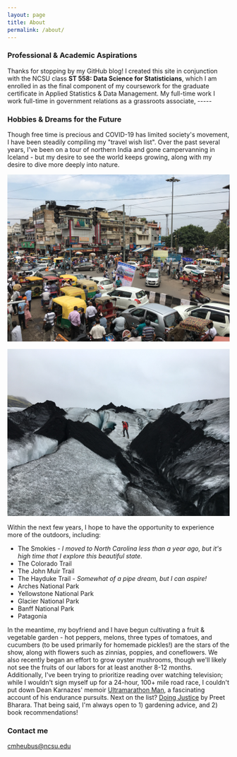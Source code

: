 ```yaml
---
layout: page
title: About
permalink: /about/
---
```


### Professional & Academic Aspirations

Thanks for stopping by my GitHub blog! I created this site in conjunction with the NCSU class **ST 558: Data Science for Statisticians**, which I am enrolled in as the final component of my coursework for the graduate certificate in Applied Statistics & Data Management. My full-time work I work full-time in government relations as a grassroots associate, -----

### Hobbies & Dreams for the Future

Though free time is precious and COVID-19 has limited society's movement, I have been steadily compiling my "travel wish list". Over the past several years, I've been on a tour of northern India and gone campervanning in Iceland - but my desire to see the world keeps growing, along with my desire to dive more deeply into nature. 

![Old Delhi, August 2016.](https://raw.githubusercontent.com/cmheubusch/cmheubusch.github.io/master/images/old%20delhi%202016.png)

![Glacier, Iceland, June 2018.](https://raw.githubusercontent.com/cmheubusch/cmheubusch.github.io/master/images/iceland%202018.png)


Within the next few years, I hope to have the opportunity to experience more of the outdoors, including: 

* The Smokies *- I moved to North Carolina less than a year ago, but it's high time that I explore this beautiful state.*
* The Colorado Trail 
* The John Muir Trail 
* The Hayduke Trail *- Somewhat of a pipe dream, but I can aspire!*
* Arches National Park
* Yellowstone National Park
* Glacier National Park
* Banff National Park
* Patagonia 

In the meantime, my boyfriend and I have begun cultivating a fruit & vegetable garden - hot peppers, melons, three types of tomatoes, and cucumbers (to be used primarily for homemade pickles!) are the stars of the show, along with flowers such as zinnias, poppies, and coneflowers. We also recently began an effort to grow oyster mushrooms, though we'll likely not see the fruits of our labors for at least another 8-12 months. Additionally, I've been trying to prioritize reading over watching television; while I wouldn't sign myself up for a 24-hour, 100+ mile road race, I couldn't put down Dean Karnazes' memoir [Ultramarathon Man](https://www.goodreads.com/book/show/87632.Ultramarathon_Man), a fascinating account of his endurance pursuits. Next on the list? [Doing Justice](https://www.goodreads.com/en/book/show/43166269-doing-justice) by Preet Bharara. That being said, I'm always open to 1) gardening advice, and 2) book recommendations! 

### Contact me

[cmheubus@ncsu.edu](mailto:cmheubus@ncsu.edu)
